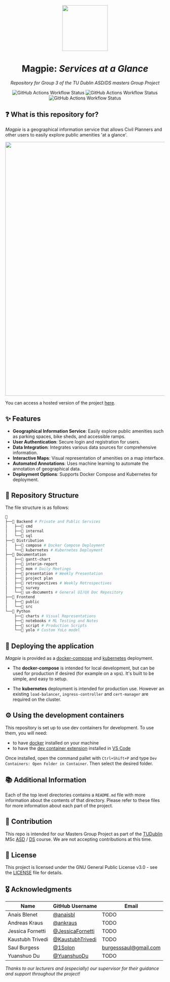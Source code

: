 <div align="center">

<img src="https://github.com/user-attachments/assets/c147b766-d1bd-4cf7-b4e9-fa49705c89b1" align="center" width="144px" height="144px"/>

# Magpie: _Services at a Glance_

_Repository for Group 3 of the TU Dublin ASD/DS masters Group Project_

</div>

<div align="center">

![GitHub Actions Workflow Status](https://img.shields.io/github/actions/workflow/status/2024-CMPU9010-GROUP-3/magpie/frontend-build.yaml?style=flat-square&label=Frontend-Build)
![GitHub Actions Workflow Status](https://img.shields.io/github/actions/workflow/status/2024-CMPU9010-GROUP-3/magpie/backend-public-build.yaml?style=flat-square&label=Backend-Public-Build)
![GitHub Actions Workflow Status](https://img.shields.io/github/actions/workflow/status/2024-CMPU9010-GROUP-3/magpie/backend-private-build.yaml?style=flat-square&label=Backend-Private-Build)

</div>

## ❓ What is this repository for?

_Magpie_ is a geographical information service that allows Civil Planners and other users to easily explore public amenities 'at a glance'.

<p align="center">
  <img src="https://github.com/user-attachments/assets/bcffd0ca-e228-484c-9236-d749e9769932" width="800"/>
</p>

You can access a hosted version of the project [here](https://magpie.solonsstuff.com/).

## ✨ Features

- **Geographical Information Service**: Easily explore public amenities such as parking spaces, bike sheds, and accessible ramps.
- **User Authentication**: Secure login and registration for users.
- **Data Integration**: Integrates various data sources for comprehensive information.
- **Interactive Maps**: Visual representation of amenities on a map interface.
- **Automated Annotations**: Uses machine learning to automate the annotation of geographical data.
- **Deployment Options**: Supports Docker Compose and Kubernetes for deployment.

## 📂 Repository Structure

The file structure is as follows:

```sh
📁
├──📁 Backend # Private and Public Services
│   ├──📁 cmd
│   ├──📁 internal
│   └──📁 sql
├──📁 Distribution
│   ├──📁 compose # Docker Compose Deployment
│   └──📁 kubernetes # Kubernetes Deployment
├──📁 Documentation
│   ├──📁 gantt-chart
│   ├──📁 interim-report
│   ├──📁 mom # Daily Meetings
│   ├──📁 presentation # Weekly Presentation
│   ├──📁 project plan
│   ├──📁 retrospectives # Weekly Retrospectives
│   ├──📁 survey
│   └──📁 ux-documents # General UI/UX Doc Repository
├──📁 Frontend
│   ├──📁 public
│   └──📁 src
└──📁 Python
    ├──📁 charts # Visual Representations
    ├──📁 notebooks # ML Testing and Notes
    ├──📁 script # Production Scripts
    └──📁 yolo # Custom YoLo model
```

## 🚀 Deploying the application

_Magpie_ is provided as a [docker-compose](./Distribution/compose/) and [kubernetes](./Distribution/kubernetes/) deployment.

- The **docker-compose** is intended for local development, but can be used for production if desired (for example on a vps). It's built to be simple, and easy to setup.

- The **kubernetes** deployment is intended for production use. However an existing `load-balancer`, `ingress-controller` and `cert-manager` are required on the cluster.

## ⚙️ Using the development containers

This repository is set up to use dev containers for development. To use them, you will need:

- to have [docker](https://www.docker.com/) installed on your machine
- to have the [dev container extension](https://marketplace.visualstudio.com/items?itemName=ms-vscode-remote.remote-containers) installed in [VS Code](https://code.visualstudio.com/)

Once installed, open the command pallet with `Ctrl+Shift+P` and type `Dev Containers: Open Folder in Container`. Then select the desired folder.

## 📚 Additional Information

Each of the top level directories contains a `README.md` file with more information about the contents of that directory. Please refer to these files for more information about each part of the project.

## 🤝 Contribution

This repo is intended for our Masters Group Project as part of the [TUDublin](https://www.tudublin.ie/) MSc [ASD](https://www.tudublin.ie/study/postgraduate/courses/computing-advanced-software-development-tu059/) / [DS](https://www.tudublin.ie/study/postgraduate/courses/computing-data-science/) course. We are not accepting contributions at this time.

## 📝 License

This project is licensed under the GNU General Public License v3.0 - see the [LICENSE](./licence) file for details.

## 🎖️ Acknowledgments

| Name             | GitHub Username                                        | Email                                                 |
| ---------------- | ------------------------------------------------------ | ----------------------------------------------------- |
| Anais Blenet     | [@anaisbl](https://github.com/anaisbl)                 | TODO                                                  |
| Andreas Kraus    | [@ankraus](https://github.com/ankraus)                 | TODO                                                  |
| Jessica Fornetti | [@JessicaFornetti](https://github.com/JessicaFornetti) | TODO                                                  |
| Kaustubh Trivedi | [@KaustubhTrivedi](https://github.com/KaustubhTrivedi) | TODO                                                  |
| Saul Burgess     | [@1Solon](https://github.com/1Solon)                   | [burgesssaul@gmail.com](mailto:Burgesssaul@gmail.com) |
| Yuanshuo Du      | [@YuanshuoDu](https://github.com/YuanshuoDu)           | TODO                                                  |

_Thanks to our lecturers and (especially) our supervisor for their guidance and support throughout the project!_
